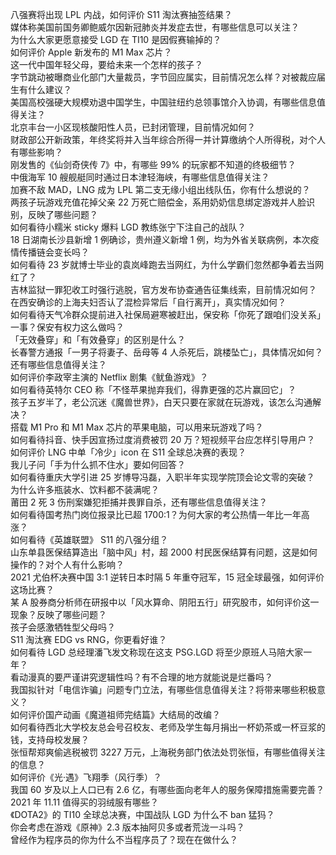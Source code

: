 八强赛将出现 LPL 内战，如何评价 S11 淘汰赛抽签结果？  
媒体称美国前国务卿鲍威尔因新冠肺炎并发症去世，有哪些信息可以关注？  
为什么大家更愿意接受 LGD 在 TI10 是因假赛输掉的？  
如何评价 Apple 新发布的 M1 Max 芯片？  
这一代中国年轻父母，要给未来一个怎样的孩子？  
字节跳动被曝商业化部门大量裁员，字节回应属实，目前情况怎么样？对被裁应届生有什么建议？  
美国高校强硬大规模劝退中国学生，中国驻纽约总领事馆介入协调，有哪些信息值得关注？  
北京丰台一小区现核酸阳性人员，已封闭管理，目前情况如何？  
财政部公开新政策，年终奖将并入当年综合所得一并计算缴纳个人所得税，对个人有哪些影响？  
刚发售的《仙剑奇侠传 7》中，有哪些 99% 的玩家都不知道的终极细节？  
中俄海军 10 艘舰艇同时通过日本津轻海峡，有哪些信息值得关注？  
加赛不敌 MAD，LNG 成为 LPL 第二支无缘小组出线队伍，你有什么想说的？  
两孩子玩游戏充值花掉父亲 22 万死亡赔偿金，系用奶奶信息绑定游戏并人脸识别，反映了哪些问题？  
如何看待小糯米 sticky 爆料 LGD 教练张宁下注自己的战队？  
18 日湖南长沙县新增 1 例确诊，贵州遵义新增 1 例，均为外省关联病例，本次疫情传播链会变长吗？  
如何看待 23 岁就博士毕业的袁岚峰跑去当网红，为什么学霸们忽然都争着去当网红了？  
吉林监狱一罪犯收工时强行逃脱，官方发布协查通告征集线索，目前情况如何？  
在西安确诊的上海夫妇否认了混检异常后「自行离开」，真实情况如何？  
如何看待天气冷群众提前进入社保局避寒被赶出，保安称「你死了跟咱们没关系」一事？保安有权力这么做吗？  
「无效叠穿」和「有效叠穿」的区别是什么？  
长春警方通报「一男子将妻子、岳母等 4 人杀死后，跳楼坠亡」，具体情况如何？还有哪些信息值得关注？  
如何评价李政宰主演的 Netflix 剧集《鱿鱼游戏》？  
如何看待英特尔 CEO 称「不怪苹果抛弃我们，得靠更强的芯片赢回它」？  
孩子五岁半了，老公沉迷《魔兽世界》，白天只要在家就在玩游戏，该怎么沟通解决？  
搭载 M1 Pro 和 M1 Max 芯片的苹果电脑，可以用来玩游戏了吗？  
如何看待抖音、快手因宣扬过度消费被罚 20 万？短视频平台应怎样引导用户？  
如何评价 LNG 中单「冷少」icon 在 S11 全球总决赛的表现？  
我儿子问「手为什么抓不住水」要如何回答？  
如何看待重庆大学引进 25 岁博导冯磊，入职半年实现学院顶会论文零的突破？  
为什么许多瓶装水、饮料都不装满呢？  
莆田 2 死 3 伤刑案嫌犯拒捕并畏罪自杀，还有哪些信息值得关注？  
如何看待国考热门岗位报录比已超 1700:1？为何大家的考公热情一年比一年高涨？  
如何看待《英雄联盟》 S11 的八强分组？  
山东单县医保结算造出「脑中风」村，超 2000 村民医保结算有问题，这是如何操作的？对个人有什么影响？  
2021 尤伯杯决赛中国 3:1 逆转日本时隔 5 年重夺冠军，15 冠全球最强，如何评价这场比赛？  
某 A 股券商分析师在研报中以「风水算命、阴阳五行」研究股市，如何评价这一现象？反映了哪些问题？  
孩子会感激牺牲型父母吗？  
S11 淘汰赛 EDG vs RNG，你更看好谁？  
如何看待 LGD 总经理潘飞发文称现在这支 PSG.LGD 将至少原班人马陪大家一年？  
看动漫真的要严谨讲究逻辑性吗？有不合理的地方就能说是烂番吗？  
我国拟针对「电信诈骗」问题专门立法，有哪些信息值得关注？将带来哪些积极意义？  
如何评价国产动画《魔道祖师完结篇》大结局的改编？  
如何看待西北大学校友总会号召校友、老师及学生每月捐出一杯奶茶或一杯豆浆的钱，支持母校发展？  
张恒帮郑爽偷逃税被罚 3227 万元，上海税务部门依法处罚张恒，有哪些值得关注的信息？  
如何评价《光·遇》飞翔季（风行季）？  
我国 60 岁及以上人口已有 2.6 亿，有哪些面向老年人的服务保障措施需要完善？  
2021 年 11.11 值得买的羽绒服有哪些？  
《DOTA2》的 TI10 全球总决赛，中国战队 LGD 为什么不 ban 猛犸？  
你会考虑在游戏《原神》2.3 版本抽阿贝多或者荒泷一斗吗？  
曾经作为程序员的你为什么不当程序员了？现在在做什么？  
